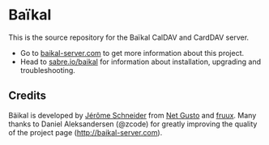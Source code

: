 Baïkal
======

This is the source repository for the Baïkal CalDAV and CardDAV server.

* Go to [baikal-server.com][1] to get more information about this project.
* Head to [sabre.io/baikal][2] for information about installation, upgrading
  and troubleshooting.

Credits
-------

Bäikal is developed by [Jérôme Schneider][3] from [Net Gusto][3] and [fruux][4].
Many thanks to Daniel Aleksandersen (@zcode) for greatly improving the quality of the project page (http://baikal-server.com).

[1]: http://baikal-server.com/
[2]: http://sabre.io/baikal/
[3]: http://netgusto.com/
[4]: https://fruux.com/
